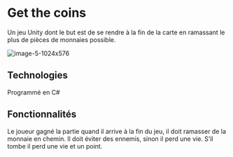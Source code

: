 # Get the coins 

Un jeu Unity dont le but est de se rendre à la fin de la carte en ramassant le plus de pièces de monnaies possible.

![image-5-1024x576](https://github.com/Mayo1590/GetTheCoins/assets/70379079/8904b1f1-8731-4a67-ab9f-a2e89dba720e)

## Technologies 

Programmé en C#

## Fonctionnalités

Le joueur gagné la partie quand il arrive à la fin du jeu, il doit ramasser de la monnaie en chemin. Il doit éviter des ennemis, sinon il perd une vie. S’il tombe il perd une vie et un point.
